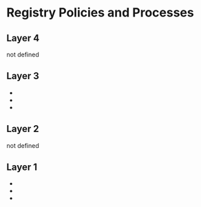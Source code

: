 # Registry Policies and Processes

<!--// TODO: example of the [registry](https://beta.canadasbusinessregistries.ca/search)-->

## Layer 4 

not defined

## Layer 3 

- 
- 
- 

## Layer 2

not defined

## Layer 1

- 
- 
- 